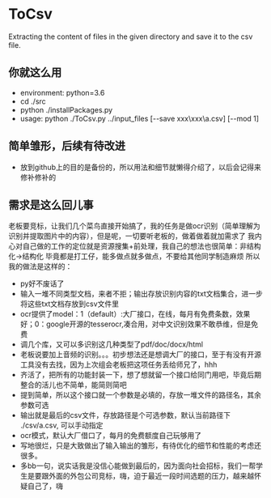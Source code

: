 # ToCsv
Extracting the content of files in the given directory and save it to the csv file.
## 你就这么用
- environment: python=3.6
- cd ./src
- python ./installPackages.py
- usage: python ./ToCsv.py ../input_files [--save xxx\xxx\a.csv] [--mod 1]
## 简单雏形，后续有待改进
- 放到github上的目的是备份的，所以用法和细节就懒得介绍了，以后会记得来修补修补的
## 需求是这么回儿事
老板要竞标，让我们几个菜鸟直接开始搞了，我的任务是做ocr识别（简单理解为识别并提取图片中的内容），但是呢，一切要听老板的，做着做着就加需求了
我内心对自己做的工作的定位就是资源搜集+前处理，我自己的想法也很简单：非结构化->结构化
毕竟都是打工仔，能多做点就多做点，不要给其他同学制造麻烦
所以我的做法是这样的：
- py好不废话了
- 输入一堆不同类型文档，来者不拒；输出存放识别内容的txt文档集合，进一步将这些txt文档存放到csv文件里
- ocr提供了model：1（default）:大厂接口，在线，每月有免费条数，效果好；0：google开源的tesserocr,凑合用，对中文识别效果不敢恭维，但是免费
- 调几个库，又可以多识别这几种类型了pdf/doc/docx/html
- 老板说要加上音频的识别。。。初步想法还是想调大厂的接口，至于有没有开源工具没有去找，因为上次组会老板把这项任务丢给师兄了，hhh
- 齐活了，把所有的功能封装一下，想了想就留一个接口给同门用吧，毕竟后期整合的活儿也不简单，能简则简吧
- 提到简单，所以这个接口就一个参数是必填的，存放一堆文件的路径名，其余参数可选
- 输出就是最后的csv文件，存放路径是个可选参数，默认当前路径下 ./csv/a.csv, 可以手动指定
- ocr模式，默认大厂借口了，每月的免费额度自己玩够用了
- 写地很烂，只是大致做出了输入输出的雏形，有待优化的细节和性能的考虑还很多。
- 多bb一句，说实话我是没信心能做到最后的，因为面向社会招标，我们一帮学生是要跟外面的外包公司竞标，嗨，迫于最近一段时间选题的压力，越来越怀疑自己了，嗨
